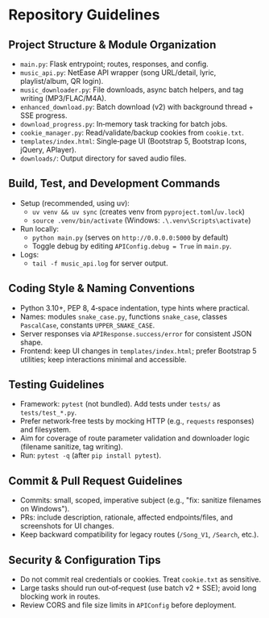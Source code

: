 # Repository Guidelines

## Project Structure & Module Organization
- `main.py`: Flask entrypoint; routes, responses, and config.
- `music_api.py`: NetEase API wrapper (song URL/detail, lyric, playlist/album, QR login).
- `music_downloader.py`: File downloads, async batch helpers, and tag writing (MP3/FLAC/M4A).
- `enhanced_download.py`: Batch download (v2) with background thread + SSE progress.
- `download_progress.py`: In‑memory task tracking for batch jobs.
- `cookie_manager.py`: Read/validate/backup cookies from `cookie.txt`.
- `templates/index.html`: Single‑page UI (Bootstrap 5, Bootstrap Icons, jQuery, APlayer).
- `downloads/`: Output directory for saved audio files.

## Build, Test, and Development Commands
- Setup (recommended, using uv):
  - `uv venv && uv sync` (creates venv from `pyproject.toml`/`uv.lock`)
  - `source .venv/bin/activate` (Windows: `.\.venv\Scripts\activate`)
- Run locally:
  - `python main.py` (serves on `http://0.0.0.0:5000` by default)
  - Toggle debug by editing `APIConfig.debug = True` in `main.py`.
- Logs:
  - `tail -f music_api.log` for server output.

## Coding Style & Naming Conventions
- Python 3.10+, PEP 8, 4‑space indentation, type hints where practical.
- Names: modules `snake_case.py`, functions `snake_case`, classes `PascalCase`, constants `UPPER_SNAKE_CASE`.
- Server responses via `APIResponse.success/error` for consistent JSON shape.
- Frontend: keep UI changes in `templates/index.html`; prefer Bootstrap 5 utilities; keep interactions minimal and accessible.

## Testing Guidelines
- Framework: `pytest` (not bundled). Add tests under `tests/` as `tests/test_*.py`.
- Prefer network‑free tests by mocking HTTP (e.g., `requests` responses) and filesystem.
- Aim for coverage of route parameter validation and downloader logic (filename sanitize, tag writing).
- Run: `pytest -q` (after `pip install pytest`).

## Commit & Pull Request Guidelines
- Commits: small, scoped, imperative subject (e.g., "fix: sanitize filenames on Windows").
- PRs: include description, rationale, affected endpoints/files, and screenshots for UI changes.
- Keep backward compatibility for legacy routes (`/Song_V1`, `/Search`, etc.).

## Security & Configuration Tips
- Do not commit real credentials or cookies. Treat `cookie.txt` as sensitive.
- Large tasks should run out‑of‑request (use batch v2 + SSE); avoid long blocking work in routes.
- Review CORS and file size limits in `APIConfig` before deployment.
